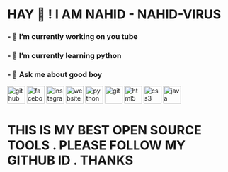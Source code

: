 # HAY 👋 ! I AM NAHID - NAHID-VIRUS 
### - 🔭 I’m currently working on you tube 
### - 🌱 I’m currently learning python 
### - 💬 Ask me about good boy 


[<img src='[https://cdn.jsdelivr.net/npm/simple-icons@3.0.1/icons/github.svg](https://scontent.fdac24-2.fna.fbcdn.net/v/t39.30808-6/357732518_286389903899129_2652985719479065686_n.jpg?stp=dst-jpg_p843x403&_nc_cat=105&ccb=1-7&_nc_sid=5f2048&_nc_eui2=AeGlgy6B6fVMI5ldaRoJlJsm7XMRDDM4oHHtcxEMMzigcSq478nJdzuXjCTD0sBeozvYstIwo6jwx989soDB_uok&_nc_ohc=Sk6GH5XJAEQAX_nAs7e&_nc_ht=scontent.fdac24-2.fna&oh=00_AfBNIEkT2XPwAxk3PhvaVA37Q_s4iI_HJ86GrpZMcoqXWQ&oe=66109CD1)' alt='github' height='40'>]([https://github.com/NAHIDUL-79](https://github.com/NAHIDUL-79))  [<img src='https://cdn.jsdelivr.net/npm/simple-icons@3.0.1/icons/facebook.svg' alt='facebook' height='40'>](https://www.facebook.com/nahidul407)  [<img src='https://cdn.jsdelivr.net/npm/simple-icons@3.0.1/icons/instagram.svg' alt='instagram' height='40'>](https://www.instagram.com/nahidulislam407/)  [<img src='https://cdn.jsdelivr.net/npm/simple-icons@3.0.1/icons/icloud.svg' alt='website' height='40'>](https://sites.google.com/view/nahidul407/home)  [<img src='https://cdn.jsdelivr.net/npm/simple-icons@3.0.1/icons/python.svg' alt='python' height='40'>](Nothing....)  [<img src='https://cdn.jsdelivr.net/npm/simple-icons@3.0.1/icons/git.svg' alt='git' height='40'>](Nothing....)  [<img src='https://cdn.jsdelivr.net/npm/simple-icons@3.0.1/icons/html5.svg' alt='html5' height='40'>](Nothing....)  [<img src='https://cdn.jsdelivr.net/npm/simple-icons@3.0.1/icons/css3.svg' alt='css3' height='40'>](Nothing....)  [<img src='https://cdn.jsdelivr.net/npm/simple-icons@3.0.1/icons/java.svg' alt='java' height='40'>](Nothing....)  

# THIS IS MY BEST OPEN SOURCE TOOLS . PLEASE FOLLOW MY GITHUB ID . THANKS

